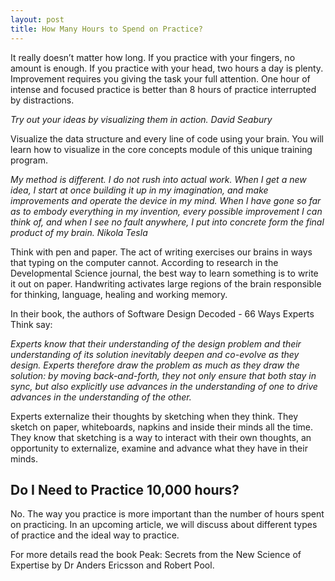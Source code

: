 ```yaml
---
layout: post
title: How Many Hours to Spend on Practice?
---
```


It really doesn’t matter how long. If you practice with your fingers, no amount is enough. If you practice with your head, two hours a day is plenty. Improvement requires you giving the task your full attention. One hour of intense and focused practice is better than 8 hours of practice interrupted by distractions.

_Try out your ideas by visualizing them in action. David Seabury_
   
Visualize the data structure and every line of code using your brain. You will learn how to visualize in the core concepts module of this unique training program.

_My method is different. I do not rush into actual work. When I get a new idea, I start at once building it up in my imagination, and make improvements and operate the device in my mind. When I have gone so far as to embody everything in my invention, every possible improvement I can think of, and when I see no fault anywhere, I put into concrete form the final product of my brain. Nikola Tesla_

Think with pen and paper. The act of writing exercises our brains in ways that typing on the computer cannot. According to research in the Developmental Science journal, the best way to learn something is to write it out on paper. Handwriting activates large regions of the brain responsible for thinking, language, healing and working memory. 

In their book, the authors of Software Design Decoded - 66 Ways Experts Think say:

_Experts know that their understanding of the design problem and their understanding of its solution inevitably deepen and co-evolve as they design. Experts therefore draw the problem as much as they draw the solution: by moving back-and-forth, they not only ensure that both stay in sync, but also explicitly use advances in the understanding of one to drive advances in the understanding of the other._
	
Experts externalize their thoughts by sketching when they think. They sketch on paper, whiteboards, napkins and inside their minds all the time. They know that sketching is a way to interact with their own thoughts, an opportunity to externalize, examine and advance what they have in their minds.

## Do I Need to Practice 10,000 hours?

No. The way you practice is more important than the number of hours spent on practicing. In an upcoming article, we will discuss about different types of practice and the ideal way to practice.

For more details read the book Peak: Secrets from the New Science of Expertise by Dr Anders Ericsson and Robert Pool.
